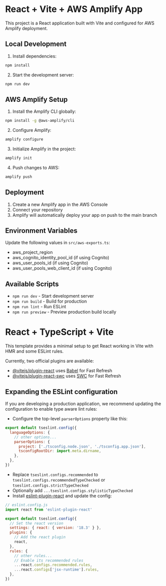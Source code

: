 # React + Vite + AWS Amplify App

This project is a React application built with Vite and configured for AWS Amplify deployment.

## Local Development

1. Install dependencies:
```bash
npm install
```

2. Start the development server:
```bash
npm run dev
```

## AWS Amplify Setup

1. Install the Amplify CLI globally:
```bash
npm install -g @aws-amplify/cli
```

2. Configure Amplify:
```bash
amplify configure
```

3. Initialize Amplify in the project:
```bash
amplify init
```

4. Push changes to AWS:
```bash
amplify push
```

## Deployment

1. Create a new Amplify app in the AWS Console
2. Connect your repository
3. Amplify will automatically deploy your app on push to the main branch

## Environment Variables

Update the following values in `src/aws-exports.ts`:
- aws_project_region
- aws_cognito_identity_pool_id (if using Cognito)
- aws_user_pools_id (if using Cognito)
- aws_user_pools_web_client_id (if using Cognito)

## Available Scripts

- `npm run dev` - Start development server
- `npm run build` - Build for production
- `npm run lint` - Run ESLint
- `npm run preview` - Preview production build locally

# React + TypeScript + Vite

This template provides a minimal setup to get React working in Vite with HMR and some ESLint rules.

Currently, two official plugins are available:

- [@vitejs/plugin-react](https://github.com/vitejs/vite-plugin-react/blob/main/packages/plugin-react/README.md) uses [Babel](https://babeljs.io/) for Fast Refresh
- [@vitejs/plugin-react-swc](https://github.com/vitejs/vite-plugin-react-swc) uses [SWC](https://swc.rs/) for Fast Refresh

## Expanding the ESLint configuration

If you are developing a production application, we recommend updating the configuration to enable type aware lint rules:

- Configure the top-level `parserOptions` property like this:

```js
export default tseslint.config({
  languageOptions: {
    // other options...
    parserOptions: {
      project: ['./tsconfig.node.json', './tsconfig.app.json'],
      tsconfigRootDir: import.meta.dirname,
    },
  },
})
```

- Replace `tseslint.configs.recommended` to `tseslint.configs.recommendedTypeChecked` or `tseslint.configs.strictTypeChecked`
- Optionally add `...tseslint.configs.stylisticTypeChecked`
- Install [eslint-plugin-react](https://github.com/jsx-eslint/eslint-plugin-react) and update the config:

```js
// eslint.config.js
import react from 'eslint-plugin-react'

export default tseslint.config({
  // Set the react version
  settings: { react: { version: '18.3' } },
  plugins: {
    // Add the react plugin
    react,
  },
  rules: {
    // other rules...
    // Enable its recommended rules
    ...react.configs.recommended.rules,
    ...react.configs['jsx-runtime'].rules,
  },
})
```